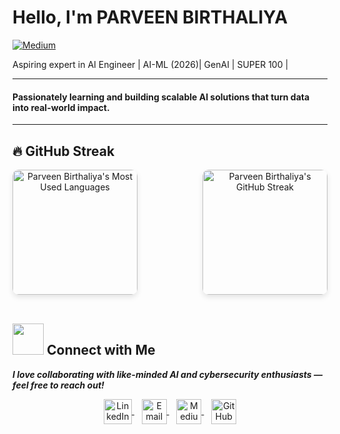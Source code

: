 #  Hello, I'm PARVEEN BIRTHALIYA

[![Medium](https://img.shields.io/badge/-Medium-12100E?&style=for-the-badge&logo=Medium&logoColor=white)](https://medium.com/@Bit_Picker)

Aspiring expert in AI Engineer | AI-ML (2026)| GenAI | SUPER 100 |

---

#### Passionately learning and building scalable AI solutions that turn data into real-world impact.
---

## 🔥 GitHub Streak

<div align="center" style="display: flex; justify-content: space-between; align-items: center; gap: 20px; flex-wrap: wrap;">

  <img height="200" align="center" src="https://github-readme-stats.vercel.app/api/top-langs?username=Parveen-Birthaliya&show_icons=true&locale=en&layout=compact&theme=tokyonight" alt="Parveen Birthaliya's Most Used Languages" style="border-radius: 10px; box-shadow: 0 4px 8px rgba(0, 0, 0, 0.1);" />
  
  <img height="200" align="center" src="https://github-readme-streak-stats.herokuapp.com/?user=Parveen-Birthaliya&theme=tokyonight&fire=FF801F&currStreakNum=FFBE69&currStreakLabel=FFBE69" alt="Parveen Birthaliya's GitHub Streak" style="border-radius: 10px; box-shadow: 0 4px 8px rgba(0, 0, 0, 0.1);" />

</div>

<br>

<h2><img src="https://raw.githubusercontent.com/ShahriarShafin/ShahriarShafin/main/Assets/handshake.gif" width="50px"> Connect with Me</h2>
<em><b>I love collaborating with like-minded AI and cybersecurity enthusiasts — feel free to reach out!</b></em>

<br>

<p align="center">
  <a href="https://www.linkedin.com/in/parveen-birthaliya-66b413314/" target="_blank">
    <img align="center" src="https://i.pinimg.com/originals/de/b4/6f/deb46f02a59e3b3a2aa58fac16290d63.gif" alt="LinkedIn" height="40" width="45" style="vertical-align: middle;" />
  </a>
  &nbsp;&nbsp;
  <a href="mailto:parveenbirthaliya@gmail.com" target="_blank">
    <img align="center" src="https://user-images.githubusercontent.com/86669668/171339003-ef5b5c96-eac8-478c-a9cc-318ca9477fce.gif" alt="Email" width="40" style="vertical-align: middle;" />
  </a>
  &nbsp;&nbsp;
  <a href="https://medium.com/@Bit_Picker" target="_blank">
    <img align="center" src="https://cdn-icons-png.flaticon.com/512/5968/5968906.png" alt="Medium" height="40" width="40" style="vertical-align: middle;" />
  </a>
  &nbsp;&nbsp;
  <a href="https://github.com/Parveen-Birthaliya" target="_blank">
    <img align="center" src="https://github.githubassets.com/images/modules/logos_page/GitHub-Mark.png" alt="GitHub" height="40" width="40" style="vertical-align: middle;" />
  </a>
</p>

<br>


